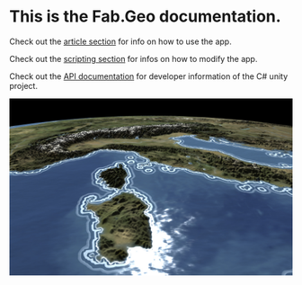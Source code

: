 # This is the **Fab.Geo** documentation.

Check out the [article section](articles/intro.md) for info on how to use the app.

Check out the [scripting section](scripting/quickstart.md) for infos on how to modify the app.

Check out the [API documentation](api/index.md) for developer information of the C# unity project.

![Intro Image](images/world-0.1.0.jpg)
